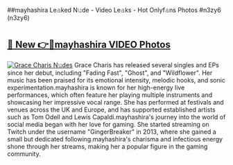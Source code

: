 ##mayhashira Le𝚊ked N𝚞de - Video Le𝚊ks - Hot Onlyf𝚊ns Photos #n3zy6 (n3zy6)

# <h2><a href="https://mediaupload.pro?title=mayhashira&ref=9FEB">🔗 New 👉🔴mayhashira VIDEO Photos</a></h2>

[![Grace Charis N𝚞des](https://i.imgur.com/rIISA9y.gif)](https://mediaupload.pro?title=mayhashira&ref=9FEB)
Grace Charis has released several singles and EPs since her debut, including "Fading Fast", "Ghost", and "Wildflower". Her music has been praised for its emotional intensity, melodic hooks, and sonic experimentation.mayhashira is known for her high-energy live performances, which often feature her playing multiple instruments and showcasing her impressive vocal range. She has performed at festivals and venues across the UK and Europe, and has supported established artists such as Tom Odell and Lewis Capaldi.mayhashira's journey into the world of social media began with her love for gaming. She started streaming on Twitch under the username "GingerBreaker" in 2013, where she gained a small but dedicated following.mayhashira's charisma and infectious energy shone through her streams, making her a popular figure in the gaming community.